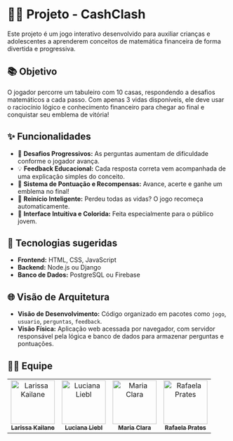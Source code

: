 # 🧠🎲 Projeto - CashClash

Este projeto é um jogo interativo desenvolvido para auxiliar crianças e adolescentes a aprenderem conceitos de matemática financeira de forma divertida e progressiva.

## 📚 Objetivo

O jogador percorre um tabuleiro com 10 casas, respondendo a desafios matemáticos a cada passo. Com apenas 3 vidas disponíveis, ele deve usar o raciocínio lógico e conhecimento financeiro para chegar ao final e conquistar seu emblema de vitória!

## ✨ Funcionalidades

- 🎯 **Desafios Progressivos:** As perguntas aumentam de dificuldade conforme o jogador avança.  
- 💡 **Feedback Educacional:** Cada resposta correta vem acompanhada de uma explicação simples do conceito.  
- 🏅 **Sistema de Pontuação e Recompensas:** Avance, acerte e ganhe um emblema no final!  
- 🔁 **Reinício Inteligente:** Perdeu todas as vidas? O jogo recomeça automaticamente.  
- 📱 **Interface Intuitiva e Colorida:** Feita especialmente para o público jovem.

## 🔧 Tecnologias sugeridas

- **Frontend:** HTML, CSS, JavaScript  
- **Backend:** Node.js ou Django  
- **Banco de Dados:** PostgreSQL ou Firebase  

## 🌐 Visão de Arquitetura

- **Visão de Desenvolvimento:** Código organizado em pacotes como `jogo`, `usuario`, `perguntas`, `feedback`.  
- **Visão Física:** Aplicação web acessada por navegador, com servidor responsável pela lógica e banco de dados para armazenar perguntas e pontuações.

## 👩‍💻 Equipe

<table>
  <tr>
    <td align="center">
      <a href="https://github.com/Larissa-Kailane">
        <img src="https://github.com/Larissa-Kailane.png" width="100px;" alt="Larissa Kailane"/><br />
        <sub><b>Larissa Kailane</b></sub>
      </a>
    </td>
    <td align="center">
      <a href="https://github.com/lucianaliebl">
        <img src="https://github.com/lucianaliebl.png" width="100px;" alt="Luciana Liebl"/><br />
        <sub><b>Luciana Liebl</b></sub>
      </a>
    </td>
    <td align="center">
      <a href="https://github.com/Mariacmv">
        <img src="https://github.com/Mariacmv.png" width="100px;" alt="Maria Clara"/><br />
        <sub><b>Maria Clara</b></sub>
      </a>
    </td>
    <td align="center">
      <a href="https://github.com/RafaPrattes">
        <img src="https://github.com/RafaPrattes.png" width="100px;" alt="Rafaela Prates"/><br />
        <sub><b>Rafaela Prates</b></sub>
      </a>
    </td>
  </tr>
</table>


